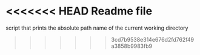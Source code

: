 <<<<<<< HEAD
Readme file
=======
script that prints the absolute path name of the current working directory
>>>>>>> 3cd7b9538e314e676d2fd762f49a3858b9983fb9
